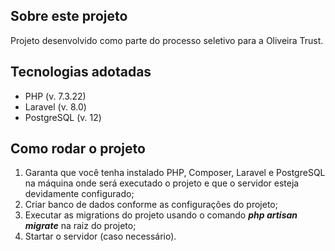 ## Sobre este projeto

Projeto desenvolvido como parte do processo seletivo para a Oliveira Trust.

## Tecnologias adotadas

 - PHP (v. 7.3.22)
 - Laravel (v. 8.0)
 - PostgreSQL (v. 12)
 
## Como rodar o projeto

 1. Garanta que você tenha instalado PHP, Composer, Laravel e PostgreSQL na máquina onde será executado o projeto e que o servidor esteja devidamente configurado;
 2. Criar banco de dados conforme as configurações do projeto;
 3. Executar as migrations do projeto usando o comando **_php artisan migrate_** na raiz do projeto;
 4. Startar o servidor (caso necessário).

